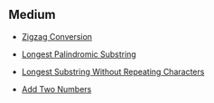 
## Medium
* [Zigzag Conversion](ZigzagConversion/zigzag_conversion.py)
* [Longest Palindromic Substring](LongestPalindromicSubstring/longest_palindromic_substring.py)
* [Longest Substring Without Repeating Characters](LongestSubstringWithoutRepeatingCharacters/longest_substring_without_repeating_characters.py)

* [Add Two Numbers](AddTwoNumbers/add_two_numbers.py)
